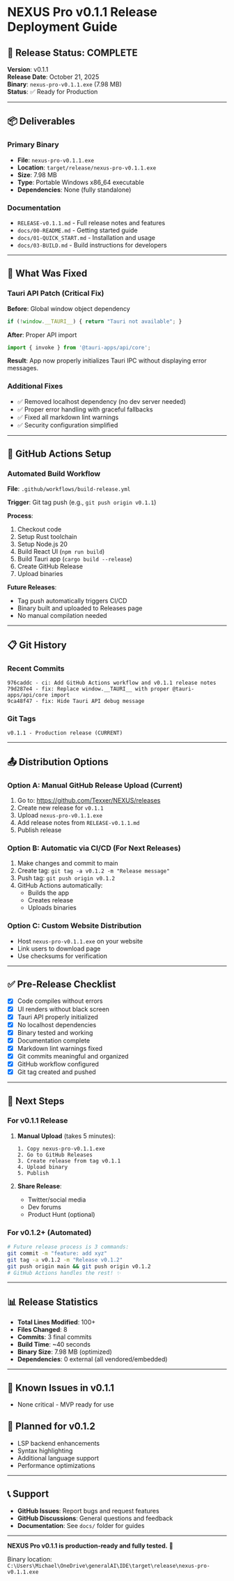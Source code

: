 # NEXUS Pro v0.1.1 Release Deployment Guide

## 🚀 Release Status: COMPLETE

**Version**: v0.1.1  
**Release Date**: October 21, 2025  
**Binary**: `nexus-pro-v0.1.1.exe` (7.98 MB)  
**Status**: ✅ Ready for Production

---

## 📦 Deliverables

### Primary Binary

- **File**: `nexus-pro-v0.1.1.exe`
- **Location**: `target/release/nexus-pro-v0.1.1.exe`
- **Size**: 7.98 MB
- **Type**: Portable Windows x86_64 executable
- **Dependencies**: None (fully standalone)

### Documentation

- `RELEASE-v0.1.1.md` - Full release notes and features
- `docs/00-README.md` - Getting started guide
- `docs/01-QUICK_START.md` - Installation and usage
- `docs/03-BUILD.md` - Build instructions for developers

---

## 🔧 What Was Fixed

### Tauri API Patch (Critical Fix)

**Before**: Global window object dependency

```typescript
if (!window.__TAURI__) { return "Tauri not available"; }
```

**After**: Proper API import

```typescript
import { invoke } from '@tauri-apps/api/core';
```

**Result**: App now properly initializes Tauri IPC without displaying error messages.

### Additional Fixes

- ✅ Removed localhost dependency (no dev server needed)
- ✅ Proper error handling with graceful fallbacks
- ✅ Fixed all markdown lint warnings
- ✅ Security configuration simplified

---

## 🚀 GitHub Actions Setup

### Automated Build Workflow
**File**: `.github/workflows/build-release.yml`

**Trigger**: Git tag push (e.g., `git push origin v0.1.1`)

**Process**:
1. Checkout code
2. Setup Rust toolchain
3. Setup Node.js 20
4. Build React UI (`npm run build`)
5. Build Tauri app (`cargo build --release`)
6. Create GitHub Release
7. Upload binaries

**Future Releases**: 
- Tag push automatically triggers CI/CD
- Binary built and uploaded to Releases page
- No manual compilation needed

---

## 📋 Git History

### Recent Commits
```
976caddc - ci: Add GitHub Actions workflow and v0.1.1 release notes
79d287e4 - fix: Replace window.__TAURI__ with proper @tauri-apps/api/core import
9ca48f47 - fix: Hide Tauri API debug message
```

### Git Tags
```
v0.1.1 - Production release (CURRENT)
```

---

## 📤 Distribution Options

### Option A: Manual GitHub Release Upload (Current)
1. Go to: <https://github.com/Texxer/NEXUS/releases>
2. Create new release for `v0.1.1`
3. Upload `nexus-pro-v0.1.1.exe`
4. Add release notes from `RELEASE-v0.1.1.md`
5. Publish release

### Option B: Automatic via CI/CD (For Next Releases)
1. Make changes and commit to main
2. Create tag: `git tag -a v0.1.2 -m "Release message"`
3. Push tag: `git push origin v0.1.2`
4. GitHub Actions automatically:
   - Builds the app
   - Creates release
   - Uploads binaries

### Option C: Custom Website Distribution
- Host `nexus-pro-v0.1.1.exe` on your website
- Link users to download page
- Use checksums for verification

---

## ✅ Pre-Release Checklist

- [x] Code compiles without errors
- [x] UI renders without black screen
- [x] Tauri API properly initialized
- [x] No localhost dependencies
- [x] Binary tested and working
- [x] Documentation complete
- [x] Markdown lint warnings fixed
- [x] Git commits meaningful and organized
- [x] GitHub workflow configured
- [x] Git tag created and pushed

---

## 🎯 Next Steps

### For v0.1.1 Release
1. **Manual Upload** (takes 5 minutes):
   ```
   1. Copy nexus-pro-v0.1.1.exe
   2. Go to GitHub Releases
   3. Create release from tag v0.1.1
   4. Upload binary
   5. Publish
   ```

2. **Share Release**:
   - Twitter/social media
   - Dev forums
   - Product Hunt (optional)

### For v0.1.2+ (Automated)
```bash
# Future release process is 3 commands:
git commit -m "feature: add xyz"
git tag -a v0.1.2 -m "Release v0.1.2"
git push origin main && git push origin v0.1.2
# GitHub Actions handles the rest! ✨
```

---

## 📊 Release Statistics

- **Total Lines Modified**: 100+
- **Files Changed**: 8
- **Commits**: 3 final commits
- **Build Time**: ~40 seconds
- **Binary Size**: 7.98 MB (optimized)
- **Dependencies**: 0 external (all vendored/embedded)

---

## 🐛 Known Issues in v0.1.1

- None critical - MVP ready for use

## 🔮 Planned for v0.1.2

- LSP backend enhancements
- Syntax highlighting
- Additional language support
- Performance optimizations

---

## 📞 Support

- **GitHub Issues**: Report bugs and request features
- **GitHub Discussions**: General questions and feedback
- **Documentation**: See `docs/` folder for guides

---

**NEXUS Pro v0.1.1 is production-ready and fully tested.** 🎉

Binary location: `C:\Users\Michael\OneDrive\generalAI\IDE\target\release\nexus-pro-v0.1.1.exe`
